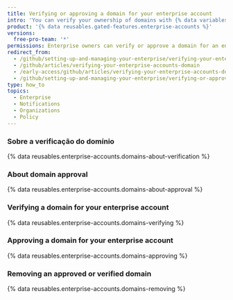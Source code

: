 ```yaml
---
title: Verifying or approving a domain for your enterprise account
intro: 'You can verify your ownership of domains with {% data variables.product.company_short %} to confirm the identity of organizations owned by your enterprise account. You can also approve domains that {% data variables.product.company_short %} can send email notifications to for members of organizations owned by your enterprise account.'
product: '{% data reusables.gated-features.enterprise-accounts %}'
versions:
  free-pro-team: '*'
permissions: Enterprise owners can verify or approve a domain for an enterprise account.
redirect_from:
  - /github/setting-up-and-managing-your-enterprise/verifying-your-enterprise-accounts-domain
  - /github/articles/verifying-your-enterprise-accounts-domain
  - /early-access/github/articles/verifying-your-enterprise-accounts-domain
  - /github/setting-up-and-managing-your-enterprise/verifying-or-approving-a-domain-for-your-enterprise-account
type: how_to
topics:
  - Enterprise
  - Notifications
  - Organizations
  - Policy
---
```

### Sobre a verificação do domínio

{% data reusables.enterprise-accounts.domains-about-verification %}

### About domain approval

{% data reusables.enterprise-accounts.domains-about-approval %}

### Verifying a domain for your enterprise account

{% data reusables.enterprise-accounts.domains-verifying %}

### Approving a domain for your enterprise account

{% data reusables.enterprise-accounts.domains-approving %}

### Removing an approved or verified domain

{% data reusables.enterprise-accounts.domains-removing %}
